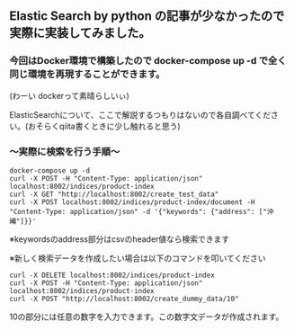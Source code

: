 ## Elastic Search by python の記事が少なかったので実際に実装してみました。

### 今回はDocker環境で構築したので docker-compose up -d で全く同じ環境を再現することができます。

(わーい dockerって素晴らしいぃ)

ElasticSearchについて、ここで解説するつもりはないので各自調べてください。(おそらくqiita書くときに少し触れると思う)

### ～実際に検索を行う手順～
```
docker-compose up -d
curl -X POST -H "Content-Type: application/json" localhost:8002/indices/product-index
curl -X GET "http://localhost:8002/create_test_data"
curl -X POST localhost:8002/indices/product-index/document -H "Content-Type: application/json" -d '{"keywords": {"address": ["沖縄"]}}'
```
※keywordsのaddress部分はcsvのheader値なら検索できます

※新しく検索データを作成したい場合は以下のコマンドを叩いてください
```
curl -X DELETE localhost:8002/indices/product-index
curl -X POST -H "Content-Type: application/json" localhost:8002/indices/product-index
curl -X POST "http://localhost:8002/create_dummy_data/10"
```
10の部分には任意の数字を入力できます。この数字文データが作成されます。




